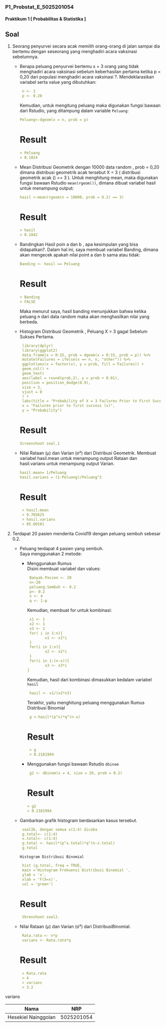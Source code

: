 ### P1_Probstat_E_5025201054


 #### Praktikum 1 [ Probabilitas & Statistika ]


## Soal
1. Seorang penyurvei secara acak memilih orang-orang di jalan sampai dia bertemu dengan
   seseorang yang menghadiri acara vaksinasi sebelumnya.
   
    - Berapa peluang penyurvei bertemu x = 3 orang yang tidak menghadiri acara vaksinasi
      sebelum keberhasilan pertama ketika p = 0,20 dari populasi menghadiri acara vaksinasi ?.
      Mendeklarasikan variabel serta value yang dibutuhkan:
      
       ```yml
        n <- 3
        p <- 0.20
       ```
       Kemudian, untuk mengitung peluang maka digunakan fungsi bawaan dari Rstudio, yang ditampung dalam variable <code>Peluang</code>:
       ```yml
       Peluang<-dgeom(x = n, prob = p)
       ```
       
       # Result
       ```yml
       > Peluang
       > 0.1024
       ```
       
    - Mean Distribusi Geometrik dengan 10000 data random , prob = 0,20 dimana distribusi
      geometrik acak tersebut X = 3 ( distribusi geometrik acak () == 3 ).
      Untuk menghitung mean, maka digunakan fungsi bawaan Rstudio <code>mean(rgeom())</code>, dimana dibuat variabel hasil untuk menampung output:
      
      ```yml
      hasil <-mean(rgeom(n = 10000, prob = 0.2) == 3)
      ```
      
      # Result
       ```yml
       > hasil
       > 0.1042
       ```
       
     - Bandingkan Hasil poin a dan b , apa kesimpulan yang bisa didapatkan?.
       Dalam hal ini, saya membuat variabel Banding, dimana akan mengecek apakah nilai point a dan b sama atau tidak:
       
        ```yml
        Banding <- hasil == Peluang
        ```
      
       # Result
        ```yml
        > Banding
        > FALSE
        ```
        Maka menurut saya, hasil banding menunjukkan bahwa ketika peluang n dari data random maka akan menghasilkan nilai yang berbeda.
     
      - Histogram Distribusi Geometrik , Peluang X = 3 gagal Sebelum Sukses Pertama.
         ```yml
          library(dplyr)
          library(ggplot2)
          data.frame(x = 0:15, prob = dgeom(x = 0:15, prob = p)) %>%
          mutate(Failures = ifelse(x == n, n, "other")) %>%
          ggplot(aes(x = factor(x), y = prob, fill = Failures)) +
          geom_col() +
          geom_text(
          aes(label = round(prob,2), y = prob + 0.01),
          position = position_dodge(0.9),
          size = 3,
          vjust = 0
          ) +
          labs(title = "Probability of X = 3 Failures Prior to First Success",
          x = "Failures prior to first success (x)",
          y = "Probability") 
         ```
         # Result
         ```yml
         Screenshoot soal.1
         ```
      - Nilai Rataan (μ) dan Varian (σ²) dari Distribusi Geometrik. 
        Membuat variabel hasil.mean untuk menampung output Rataan dan hasil.varians untuk menampung output Varian.
         
         ```yml
         hasil.mean= 1/Peluang
         hasil.varians = (1-Peluang)/Peluang^2
         ```
        # Result
         ```yml
          > hasil.mean
          > 9.765625
          > hasil.varians
          > 85.60181
         ```
 2. Terdapat 20 pasien menderita Covid19 dengan peluang sembuh sebesar 0.2.
 
      - Peluang terdapat 4 pasien yang sembuh.
        <br>Saya menggunakan 2 metode:</br>
           - Menggunakan Rumus
             <br>  Disini membuat variabel dan values: </br>
               ```yml            
                Banyak.Pasien <- 20
                n<-20
                peluang.Sembuh <- 0.2
                p<- 0.2
                x <- 4
                q <- 1-p
               ```
               Kemudian, membuat for untuk kombinasi:
                ```yml
                 x1 <- 1
                 x2 <- 1
                 x3 <- 1
                 for( i in 1:n){
                        x1 <- x1*i
                 }
                 for(i in 1:x){
                        x2 <- x2*i
                 }
                 for(i in 1:(n-x)){
                        x3 <- x3*i
                }
               ```
               Kemudian, hasil dari kombinasi dimasukkan kedalam variabel <code>hasil</code>
               ```yml
                hasil <- x1/(x2*x3)
               ```
               Terakhir, yaitu menghitung peluang menggunakan Rumus Distribusi Binomial
               ```yml
                g <-hasil*(p^x)*q^(n-x)
               ```
              # Result
             ```yml
              > g
              > 0.2181994
             ```
           - Menggunakan fungsi bawaan Rstudio <code>dbinom</code>  
               ```yml
                g2 <- dbinom(x = 4, size = 20, prob = 0.2)
               ```
              # Result
               ```yml
               > g2
               > 0.2181994
               ```
               
      - Gambarkan grafik histogram berdasarkan kasus tersebut.
         ```yml  
          soal2b, dengan semua x(1:4) dicoba
          g.total<- c(1:4)
          x.total<- c(1:4)
          g.total <- hasil*(p^x.total)*q^(n-x.total)
          g.total
         ```
         <code>Histogram Distribusi Binomial</code>
        
         ```yml 
          hist (g.total, freq = TRUE,
          main ='Histogram Frekuensi Distribusi Binomial ',
          ylab = 'x',
          xlab = 'F(X=x)',
          col = 'green')
         ```
       
        # Result
          ```yml
           Shrenshoot soal2.
          ```
        
      - Nilai Rataan (μ) dan Varian (σ²) dari DistribusiBinomial.
         ```yml
          Rata.rata <- n*p
          varians <- Rata.rata*q
         ```
         
         # Result
           ```yml
            > Rata.rata
            > 4
            > varians
            > 3.2
           ``` 
varians
     
| Nama               | NRP           |
|--------------------|---------------|
|Hesekiel Nainggolan |5025201054     |
